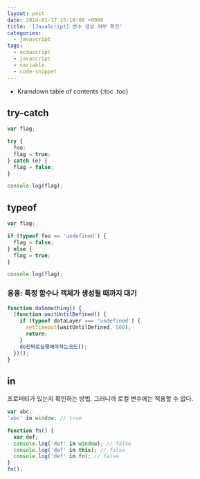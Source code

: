```yaml
---
layout: post
date: 2014-01-17 15:19:00 +0900
title: '[JavaScript] 변수 생성 여부 확인'
categories:
  - javascript
tags:
  - ecmascript
  - javascript
  - variable
  - code-snippet
---
```


* Kramdown table of contents
{:toc .toc}

## try-catch

```js
var flag;

try {
  foo;
  flag = true;
} catch (e) {
  flag = false;
}

console.log(flag);
```

## typeof

```js
var flag;

if (typeof foo == 'undefined') {
  flag = false;
} else {
  flag = true;
}

console.log(flag);
```

### 응용: 특정 함수나 객체가 생성될 때까지 대기

```js
function doSomething() {
  (function waitUntilDefined() {
    if (typeof dataLayer === 'undefined') {
      setTimeout(waitUntilDefined, 500);
      return;
    }
    do진짜로실행해야하는코드();
  })();
}
```

## in

프로퍼티가 있는지 확인하는 방법. 그러니까 로컬 변수에는 적용할 수 없다.

```js
var abc;
'abc' in window; // true

function fn() {
  var def;
  console.log('def' in window); // false
  console.log('def' in this); // false
  console.log('def' in fn); // false
}
fn();
```
